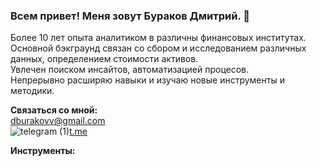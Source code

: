### Всем привет! Меня зовут Бураков Дмитрий. 👋

Более 10 лет опыта аналитиком в различны финансовых институтах. <br>
Основной бэкграунд связан со сбором и исследованием различных данных, определением стоимости активов.<br>
Увлечен поиском инсайтов, автоматизацией процесов.<br>
Непрерывно расширяю навыки и изучаю новые инструменты и методики. 

**Связаться со мной:** <br>
dburakovv@gmail.com <br>
![telegram (1)](https://github.com/BurakovvDM/BurakovvDM/assets/152418482/d1addff7-dc2a-4e51-aeec-c7b4e51b3584)[t.me](https://t.me/DmBum)

**Инструменты:** <br>





<!--
**BurakovvDM/BurakovvDM** is a ✨ _special_ ✨ repository because its `README.md` (this file) appears on your GitHub profile.

Here are some ideas to get you started:

- 🔭 I’m currently working on ...
- 🌱 I’m currently learning ...
- 👯 I’m looking to collaborate on ...
- 🤔 I’m looking for help with ...
- 💬 Ask me about ...
- 📫 How to reach me: ...
- 😄 Pronouns: ...
- ⚡ Fun fact: ...
-->
